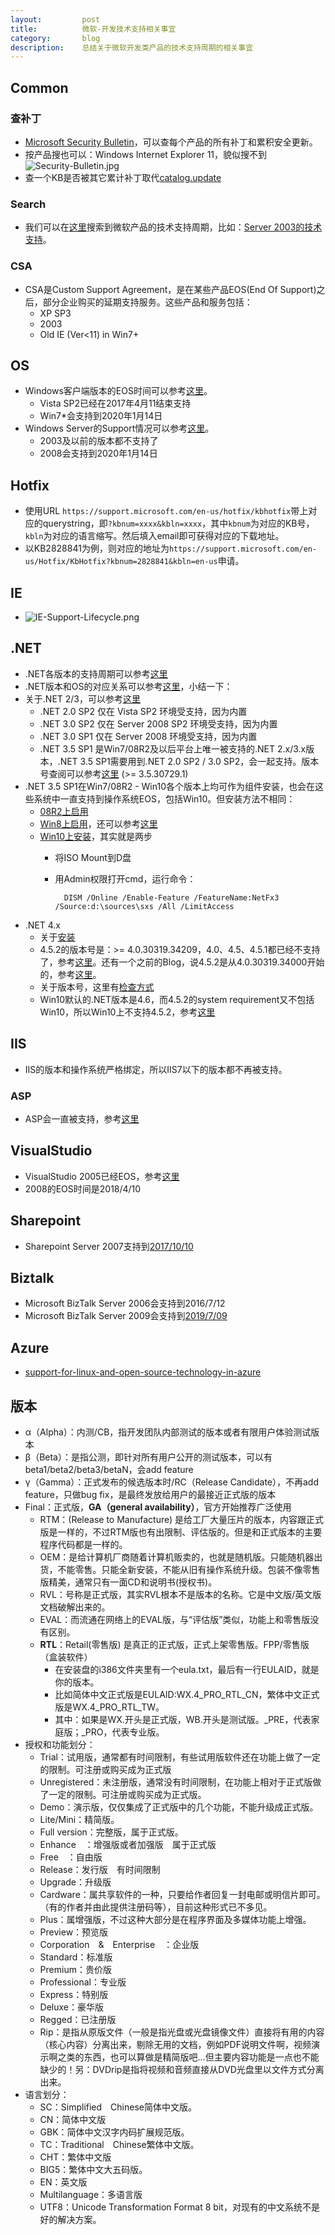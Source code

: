 ```yaml
---
layout:         post
title:          微软-开发技术支持相关事宜
category:       blog
description:    总结关于微软开发类产品的技术支持周期的相关事宜
---
```


## Common

### 查补丁
- [Microsoft Security Bulletin](https://technet.microsoft.com/security/bulletin/)，可以查每个产品的所有补丁和累积安全更新。
- 按产品搜也可以：Windows Internet Explorer 11，貌似搜不到
![Security-Bulletin.jpg](https://raw.githubusercontent.com/wu-wenxiang/Media-WebLink/master/qiniu/b257bb1d42524fbc8013ab5c945d1fc3-MS-Security-Bulletin.png)
- 查一个KB是否被其它累计补丁取代[catalog.update](https://catalog.update.microsoft.com/v7/site/Search.aspx?q=3199375%20)

### Search
- 我们可以在[这里](https://support.microsoft.com/zh-cn/lifecycle/search)搜索到微软产品的技术支持周期，比如：[Server 2003的技术支持](https://support.microsoft.com/zh-cn/lifecycle/search?sort=PN&qid=&alpha=Microsoft%20Windows%20Server%202003&Filter=FilterNO)。

### CSA
- CSA是Custom Support Agreement，是在某些产品EOS(End Of Support)之后，部分企业购买的延期支持服务。这些产品和服务包括：
	- XP SP3
	- 2003
	- Old IE (Ver<11) in Win7+

## OS
- Windows客户端版本的EOS时间可以参考[这里](http://windows.microsoft.com/en-us/windows/lifecycle)。
	- Vista SP2已经在2017年4月11结束支持
	- Win7*会支持到2020年1月14日
- Windows Server的Support情况可以参考[这里](https://support.microsoft.com/en-us/lifecycle/search?alpha=Windows%20Server)。
	- 2003及以前的版本都不支持了
	- 2008会支持到2020年1月14日

## Hotfix
- 使用URL `https://support.microsoft.com/en-us/hotfix/kbhotfix`带上对应的querystring，即`?kbnum=xxxx&kbln=xxxx`，其中`kbnum`为对应的KB号，`kbln`为对应的语言缩写。然后填入email即可获得对应的下载地址。
- 以KB2828841为例，则对应的地址为`https://support.microsoft.com/en-us/Hotfix/KbHotfix?kbnum=2828841&kbln=en-us`申请。


## IE
- ![IE-Support-Lifecycle.png](https://raw.githubusercontent.com/wu-wenxiang/Media-WebLink/master/qiniu/b257bb1d42524fbc8013ab5c945d1fc3-IE-Support-Lifecycle.png)

## .NET
- .NET各版本的支持周期可以参考[这里](https://support.microsoft.com/zh-cn/lifecycle#gp/Framework_FAQ)
- .NET版本和OS的对应关系可以参考[这里](https://blogs.msdn.microsoft.com/astebner/2007/03/14/mailbag-what-version-of-the-net-framework-is-included-in-what-version-of-the-os/)，小结一下：
- 关于.NET 2/3，可以参考[这里](https://support.microsoft.com/en-us/kb/2696944)
	- .NET 2.0 SP2 仅在 Vista SP2 环境受支持，因为内置
	- .NET 3.0 SP2 仅在 Server 2008 SP2 环境受支持，因为内置
	- .NET 3.0 SP1 仅在 Server 2008 环境受支持，因为内置
	- .NET 3.5 SP1 是Win7/08R2及以后平台上唯一被支持的.NET 2.x/3.x版本，.NET 3.5 SP1需要用到.NET 2.0 SP2 / 3.0 SP2，会一起支持。版本号查阅可以参考[这里](https://blogs.msdn.microsoft.com/astebner/2005/07/12/what-net-framework-version-numbers-go-with-what-service-pack/) (>= 3.5.30729.1)
- .NET 3.5 SP1在Win7/08R2 - Win10各个版本上均可作为组件安装，也会在这些系统中一直支持到操作系统EOS，包括Win10。但安装方法不相同：
	- [08R2上启用](https://blogs.msdn.microsoft.com/sqlblog/2010/01/08/how-to-installenable-net-3-5-sp1-on-windows-server-2008-r2-for-sql-server-2008-and-sql-server-2008-r2/)
	- [Win8上启用](https://support.microsoft.com/en-us/kb/2785188)，还可以参考[这里](https://msdn.microsoft.com/en-us/library/hh506443(v=vs.110).aspx)
	- [Win10上安装](https://blogs.technet.microsoft.com/mniehaus/2015/08/31/adding-features-including-net-3-5-to-windows-10/)，其实就是两步
        - 将ISO Mount到D盘
        - 用Admin权限打开cmd，运行命令：
        
                DISM /Online /Enable-Feature /FeatureName:NetFx3 /Source:d:\sources\sxs /All /LimitAccess
                
- .NET 4.x
	- 关于[安装](https://msdn.microsoft.com/en-us/library/5a4x27ek(v=vs.110).aspx)
	- 4.5.2的版本号是：>= 4.0.30319.34209，4.0、4.5、4.5.1都已经不支持了，参考[这里](https://blogs.msdn.microsoft.com/dougste/2016/03/17/file-version-history-for-clr-4-x/)。还有一个之前的Blog，说4.5.2是从4.0.30319.34000开始的，参考[这里](https://blogs.msdn.microsoft.com/rodneyviana/2014/12/23/identifying-the-net-version-you-are-running-2-0-4-5-4-5-1-or-4-5-2/)。
	- 关于版本号，这里有[检查方式](https://msdn.microsoft.com/en-us/library/hh925568(v=vs.110).aspx)
	- Win10默认的.NET版本是4.6，而4.5.2的system requirement又不包括Win10，所以Win10上不支持4.5.2，参考[这里](https://www.microsoft.com/en-us/download/details.aspx?id=42643)

## IIS
- IIS的版本和操作系统严格绑定，所以IIS7以下的版本都不再被支持。

### ASP
- ASP会一直被支持，参考[这里](https://support.microsoft.com/en-us/kb/2669020)

## VisualStudio
- VisualStudio 2005已经EOS，参考[这里](https://support.microsoft.com/zh-cn/lifecycle/search?sort=PN&alpha=Visual%20Studio&Filter=FilterNO)
- 2008的EOS时间是2018/4/10

## Sharepoint
- Sharepoint Server 2007支持到[2017/10/10](https://support.microsoft.com/zh-cn/lifecycle/search?sort=PN&qid=&alpha=SharePoint%20Server%202007&Filter=FilterNO)

## Biztalk
- Microsoft BizTalk Server 2006会支持到2016/7/12
- Microsoft BizTalk Server 2009会支持到[2019/7/09](https://support.microsoft.com/zh-cn/lifecycle/search?sort=PN&alpha=Microsoft%20BizTalk%20Server%202009&Filter=FilterNO)

## Azure
- [support-for-linux-and-open-source-technology-in-azure](https://support.microsoft.com/uz-latn-uz/help/2941892/support-for-linux-and-open-source-technology-in-azure)

## 版本
- α（Alpha）：内测/CB，指开发团队内部测试的版本或者有限用户体验测试版本
- β（Beta）：是指公测，即针对所有用户公开的测试版本，可以有beta1/beta2/beta3/betaN，会add feature
- γ（Gamma）：正式发布的候选版本时/RC（Release Candidate），不再add feature，只做bug fix，是最终发放给用户的最接近正式版的版本
- Final：正式版，**GA（general availability）**，官方开始推荐广泛使用
	- RTM：(Release to Manufacture) 是给工厂大量压片的版本，内容跟正式版是一样的，不过RTM版也有出限制、评估版的。但是和正式版本的主要程序代码都是一样的。 
	- OEM：是给计算机厂商随着计算机贩卖的，也就是随机版。只能随机器出货，不能零售。只能全新安装，不能从旧有操作系统升级。包装不像零售版精美，通常只有一面CD和说明书(授权书)。 
	- RVL：号称是正式版，其实RVL根本不是版本的名称。它是中文版/英文版文档破解出来的。 
	- EVAL：而流通在网络上的EVAL版，与“评估版”类似，功能上和零售版没有区别。 
	- **RTL**：Retail(零售版) 是真正的正式版，正式上架零售版。FPP/零售版（盒装软件）
		- 在安装盘的i386文件夹里有一个eula.txt，最后有一行EULAID，就是你的版本。
		- 比如简体中文正式版是EULAID:WX.4_PRO_RTL_CN，繁体中文正式版是WX.4_PRO_RTL_TW。
		- 其中：如果是WX.开头是正式版，WB.开头是测试版。_PRE，代表家庭版；_PRO，代表专业版。 
- 授权和功能划分： 
	- Trial：试用版，通常都有时间限制，有些试用版软件还在功能上做了一定的限制。可注册或购买成为正式版 
	- Unregistered：未注册版，通常没有时间限制，在功能上相对于正式版做了一定的限制。可注册或购买成为正式版。 
	- Demo：演示版，仅仅集成了正式版中的几个功能，不能升级成正式版。 
	- Lite/Mini：精简版。 
	- Full version：完整版，属于正式版。 
	- Enhance　：增强版或者加强版　属于正式版
	- Free　：自由版 
	- Release：发行版　有时间限制 
	- Upgrade：升级版 
	- Cardware：属共享软件的一种，只要给作者回复一封电邮或明信片即可。（有的作者并由此提供注册码等），目前这种形式已不多见。
	- Plus：属增强版，不过这种大部分是在程序界面及多媒体功能上增强。 
	- Preview：预览版 
	- Corporation　&　Enterprise　：企业版 
	- Standard：标准版 
	- Premium：贵价版 
	- Professional：专业版 
	- Express：特别版 
	- Deluxe：豪华版 
	- Regged：已注册版 
	- Rip：是指从原版文件（一般是指光盘或光盘镜像文件）直接将有用的内容（核心内容）分离出来，剔除无用的文档，例如PDF说明文件啊，视频演示啊之类的东西，也可以算做是精简版吧…但主要内容功能是一点也不能缺少的！另：DVDrip是指将视频和音频直接从DVD光盘里以文件方式分离出来。 
- 语言划分： 
	- SC：Simplified　Chinese简体中文版。 
	- CN：简体中文版 
	- GBK：简体中文汉字内码扩展规范版。 
	- TC：Traditional　Chinese繁体中文版。 
	- CHT：繁体中文版 
	- BIG5：繁体中文大五码版。 
	- EN：英文版 
	- Multilanguage：多语言版 
	- UTF8：Unicode Transformation Format 8 bit，对现有的中文系统不是好的解决方案。  
